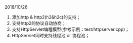 2018/10/26

1. 添加http & http2(h2&h2c)的支持；
2. 支持http2的协议自动协商；
3. 支持HttpServlet编程模型(参考示例：test/httpserver.cpp)；
4. HttpServlet同时支持线程池 or 协程池；